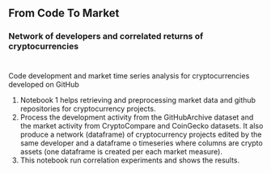 ## From Code To Market
### Network of developers and correlated returns of cryptocurrencies  
#   
Code development and market time series analysis for cryptocurrencies developed on GitHub


1. Notebook 1 helps retrieving and preprocessing market data and github repositories for cryptocurrency projects.
2. Process the development activity from the GitHubArchive dataset and the market activity from CryptoCompare and CoinGecko datasets. It also produce a network (dataframe) of cryptocurrency projects edited by the same developer and a dataframe o timeseries where columns are crypto assets (one dataframe is created per each market measure).
3. This notebook run correlation experiments and shows the results.
